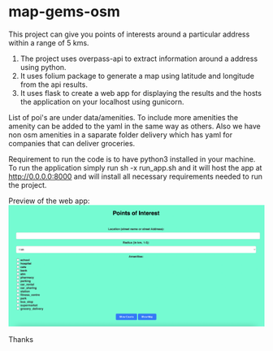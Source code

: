 # map-gems-osm
This project can give you points of interests around a particular address within a range of 5 kms.
1. The project uses overpass-api to extract information around a address using python.
2. It uses folium package to generate a map using latitude and longitude from the api results.
3. It uses flask to create a web app for displaying the results and the hosts the application on your localhost using gunicorn.

List of poi's are under data/amenities. To include more amenities the amenity can be added to the yaml in the same way as others.
Also we have non osm amenities in a saparate folder delivery which has yaml for companies that can deliver groceries.

Requirement to run the code is to have python3 installed in your machine.
To run the application simply run sh -x run_app.sh and it will host the app at  http://0.0.0.0:8000 and will install all necessary requirements needed to run the project.

Preview of the web app: 
![Alt text](/app-screenshot/frontend-image.png?raw=true "Frontend UI")



Thanks

